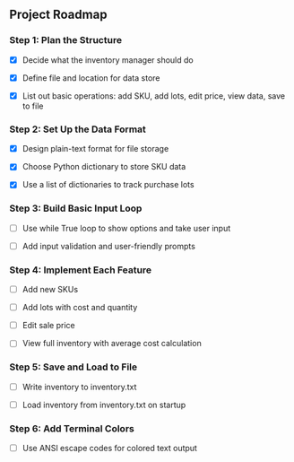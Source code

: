 
## Project Roadmap

### Step 1: Plan the Structure
 - [x] Decide what the inventory manager should do

 - [x] Define file and location for data store

- [x] List out basic operations: add SKU, add lots, edit price, view data, 
 save to file

### Step 2: Set Up the Data Format
- [x] Design plain-text format for file storage

- [x] Choose Python dictionary to store SKU data

- [x] Use a list of dictionaries to track purchase lots

### Step 3: Build Basic Input Loop
- [ ] Use while True loop to show options and take user input

- [ ] Add input validation and user-friendly prompts

### Step 4: Implement Each Feature
- [ ] Add new SKUs

- [ ] Add lots with cost and quantity

 - [ ] Edit sale price

 - [ ] View full inventory with average cost calculation

### Step 5: Save and Load to File
- [ ] Write inventory to inventory.txt

 - [ ] Load inventory from inventory.txt on startup

### Step 6: Add Terminal Colors
 - [ ] Use ANSI escape codes for colored text output
